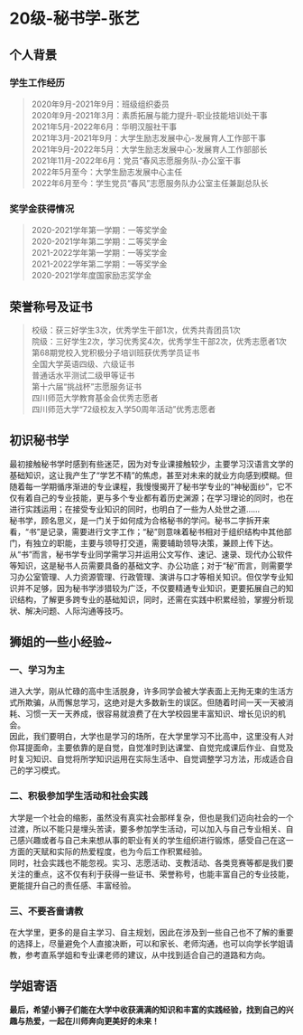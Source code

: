 # 20级-秘书学-张艺<br>

## 个人背景
### 学生工作经历
>2020年9月-2021年9月：班级组织委员<br>
2020年9月-2021年3月：素质拓展与能力提升-职业技能培训处干事<br>
2021年5月-2022年6月：华明汉服社干事<br>
2021年3月-2021年9月：大学生励志发展中心-发展育人工作部干事<br>
2021年9月-2022年5月：大学生励志发展中心-发展育人工作部部长<br>
2021年11月-2022年6月：党员“春风志愿服务队-办公室干事<br>
2022年5月至今：大学生励志发展中心主任<br>
2022年6月至今：学生党员“春风”志愿服务队办公室主任兼副总队长<br>

### 奖学金获得情况<br>
>2020-2021学年第一学期：一等奖学金<br>
2020-2021学年第二学期：二等奖学金<br>
2021-2022学年第一学期：一等奖学金<br>
2021-2022学年第二学期：一等奖学金<br>
2020-2021学年度国家励志奖学金<br>

## 荣誉称号及证书<br>
>校级：获三好学生3次，优秀学生干部1次，优秀共青团员1次<br>
院级：三好学生2次，学习优秀奖4次，优秀学生干部2次，优秀志愿者1次<br>
第68期党校入党积极分子培训班获优秀学员证书<br>
全国大学英语四级、六级证书<br>
普通话水平测试二级甲等证书<br>
第十六届“挑战杯”志愿服务证书<br>
四川师范大学教育基金会优秀志愿者<br>
四川师范大学“72级校友入学50周年活动”优秀志愿者<br>

## 初识秘书学<br>
最初接触秘书学时感到有些迷茫，因为对专业课接触较少，主要学习汉语言文学的基础知识，这让我产生了“学艺不精”的焦虑，甚至对未来的就业方向感到模糊。但随着每一学期循序渐进的专业课程，我慢慢揭开了秘书学专业的“神秘面纱”，它不仅有着自己的专业技能，更与多个专业都有着历史渊源；在学习理论的同时，也在进行实践运用；在接受专业知识的同时，也明白了一些为人处世之道……<br>
秘书学，顾名思义，是一门关于如何成为合格秘书的学问。秘书二字拆开来看，“书”是记录，需要进行文字工作；“秘”则意味着秘书相对于组织结构中其他部门，有独立的职能，主要与领导打交道，需要辅助领导决策，兼顾上传下达。从“书”而言，秘书学专业同学需学习并运用公文写作、速记、速录、现代办公软件等知识，这是秘书人员需要具备的基础文字、办公功底；对于“秘”而言，则需要学习办公室管理、人力资源管理、行政管理、演讲与口才等相关知识。但仅学专业知识并不足够，因为秘书学涉猎较为广泛，不仅要精通专业知识，更要拓展自己的知识结构，了解更多跨专业的基础知识，同时，还需在实践中积累经验，掌握分析现状、解决问题、人际沟通等技巧。<br>

## 狮姐的一些小经验~<br>
### 一、学习为主<br>
进入大学，刚从忙碌的高中生活脱身，许多同学会被大学表面上无拘无束的生活方式所欺骗，从而懈怠学习，这绝对是大多数新生的误区。但随着时间一天一天被消耗、习惯一天一天养成，很容易就浪费了在大学校园里丰富知识、增长见识的机会。<br>
因此，我们要明白，大学也是学习的场所，在大学里学习不比高中，这里没有人对你耳提面命，主要依靠的是自觉，自觉准时到达课堂、自觉完成课后作业、自觉及时复习知识、自觉将所学知识运用在实际生活中、自觉调整学习方法，形成适合自己的学习模式。<br>

### 二、积极参加学生活动和社会实践<br>
大学是一个社会的缩影，虽然没有真实社会那样复杂，但也是我们迈向社会的一个过渡，所以不能只是埋头苦读，要多参加学生活动，可以加入与自己专业相关、自己感兴趣或者与自己未来想从事的职业有关的学生组织进行锻炼，感受自己在这一方面的天赋和实际的热爱程度，也为今后工作积累经验。<br>
同时，社会实践也不能忽视。实习、志愿活动、支教活动、各类竞赛等都是我们要关注的重点，这不仅有利于获得一些证书、荣誉称号，也能丰富自己的专业技能，更能提升自己的责任感、丰富经验。<br>

### 三、不要吝啬请教

在大学里，更多的是自主学习、自主规划，因此在涉及到一些自己也不了解的重要的选择上，尽量避免个人直接决断，可以和家长、老师沟通，也可以向学长学姐请教，参考直系学姐和专业课老师的建议，从中找到适合自己的道路和方向。<br>

## 学姐寄语

**最后，希望小狮子们能在大学中收获满满的知识和丰富的实践经验，找到自己的兴趣与热爱，一起在川师奔向更美好的未来！**<br>